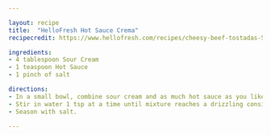 ```yaml
---

layout: recipe
title:  "HelloFresh Hot Sauce Crema"
recipecredit: https://www.hellofresh.com/recipes/cheesy-beef-tostadas-5e5e99eefe4fe564d46a14ca

ingredients:
- 4 tablespoon Sour Cream
- 1 teaspoon Hot Sauce
- 1 pinch of salt

directions:
- In a small bowl, combine sour cream and as much hot sauce as you like. 
- Stir in water 1 tsp at a time until mixture reaches a drizzling consistency. 
- Season with salt.

---
```

